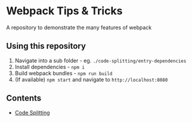# Webpack Tips & Tricks

A repository to demonstrate the many features of webpack

## Using this repository

1. Navigate into a sub folder - eg. `./code-splitting/entry-dependencies`
2. Install dependencies - `npm i`
3. Build webpack bundles - `npm run build`
4. (If available) `npm start` and navigate to `http://localhost:8080`

## Contents

- [Code Splitting](./code-splitting)
